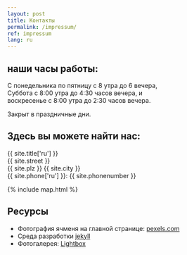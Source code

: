 ```yaml
---
layout: post
title: Контакты
permalink: /impressum/
ref: impressum
lang: ru
---
```


## наши часы работы:

С понедельника по пятницу с 8 утра до 6 вечера,  
Суббота с 8:00 утра до 4:30 часов вечера, и  
воскресенье с 8:00 утра до 2:30 часов вечера.

Закрыт в праздничные дни.

## Здесь вы можете найти нас:

{{ site.title['ru'] }}  
{{ site.street }}  
{{ site.plz }} {{ site.city }}  
{{ site.phone['ru'] }}: {{ site.phonenumber }}

{% include map.html %}

## Ресурсы

* Фотография ячменя на главной странице:
  [pexels.com](https://www.pexels.com/de-de/foto/anbau-ausserorts-bauernhof-ernte-533346/)
* Среда разработки [jekyll](https://jekyllrb.com/)
* Фотогалерея: [Lightbox](https://jekyllcodex.org/without-plugin/lightbox/)
